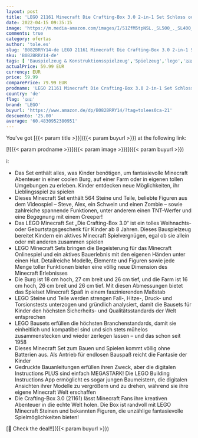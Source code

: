 ```yaml
---
layout: post
title: 'LEGO 21161 Minecraft Die Crafting-Box 3.0 2-in-1 Set Schloss oder Farm mit Figuren: Steve  Alex und Creeper'
date: 2022-04-15 09:35:15
image: 'https://m.media-amazon.com/images/I/51ZfM5tpNSL._SL500_._SL400_.jpg'
comments: true
category: ofertas
author: 'tole.es'
slug: 'B082BRRY14-de LEGO 21161 Minecraft Die Crafting-Box 3.0 2-in-1 Set...'
sku: 'B082BRRY14-de'
tags: [ 'Bauspielzeug & Konstruktionsspielzeug','Spielzeug','lego','🇩🇪', ]
actualPrice: 59.99 EUR
currency: EUR
price: 59.99
comparePrice: 79.99 EUR
prodname: 'LEGO 21161 Minecraft Die Crafting-Box 3.0 2-in-1 Set Schloss oder Farm mit Figuren: Steve  Alex und Creeper'
country: 'de'
flag: '🇩🇪'
brand: 'LEGO'
buyurl: 'https://www.amazon.de/dp/B082BRRY14/?tag=tolees0ca-21'
descuento: '25.00'
average: '60.4830952380951'
---
```


You've got [{{< param title >}}]({{< param buyurl >}}) at the following link:

[![{{< param prodname >}}]({{< param image >}})]({{< param buyurl >}})

ℹ️:

- Das Set enthält alles, was Kinder benötigen, um fantasievolle Minecraft Abenteuer in einer coolen Burg, auf einer Farm oder in eigenen tollen Umgebungen zu erleben. Kinder entdecken neue Möglichkeiten, ihr Lieblingsspiel zu spielen
- Dieses Minecraft Set enthält 564 Steine und Teile, beliebte Figuren aus dem Videospiel – Steve, Alex, ein Schwein und einen Zombie – sowie zahlreiche spannende Funktionen, unter anderem einen TNT-Werfer und eine Begegnung mit einem Creeper!
- Das LEGO Minecraft Set „Die Crafting-Box 3.0“ ist ein tolles Weihnachts- oder Geburtstagsgeschenk für Kinder ab 8 Jahren. Dieses Bauspielzeug bereitet Kindern ein aktives Minecraft Spielvergnügen, egal ob sie allein oder mit anderen zusammen spielen
- LEGO Minecraft Sets bringen die Begeisterung für das Minecraft Onlinespiel und ein aktives Bauerlebnis mit den eigenen Händen unter einen Hut. Detailreiche Modelle, Elemente und Figuren sowie jede Menge toller Funktionen bieten eine völlig neue Dimension des Minecraft Erlebnisses
- Die Burg ist 18 cm hoch, 27 cm breit und 26 cm tief, und die Farm ist 16 cm hoch, 26 cm breit und 26 cm tief. Mit diesen Abmessungen bietet das Spielset Minecraft Spaß in einem faszinierenden Maßstab
- LEGO Steine und Teile werden strengen Fall-, Hitze-, Druck- und Torsionstests unterzogen und gründlich analysiert, damit die Bausets für Kinder den höchsten Sicherheits- und Qualitätsstandards der Welt entsprechen
- LEGO Bausets erfüllen die höchsten Branchenstandards, damit sie einheitlich und kompatibel sind und sich stets mühelos zusammenstecken und wieder zerlegen lassen – und das schon seit 1958
- Dieses Minecraft Set zum Bauen und Spielen kommt völlig ohne Batterien aus. Als Antrieb für endlosen Bauspaß reicht die Fantasie der Kinder
- Gedruckte Bauanleitungen erfüllen ihren Zweck, aber die digitalen Instructions PLUS sind einfach MEGASTARK! Die LEGO Building Instructions App ermöglicht es sogar jungen Baumeistern, die digitalen Ansichten ihrer Modelle zu vergrößern und zu drehen, während sie ihre eigene Minecraft Welt erschaffen
- Die Crafting-Box 3.0 (21161) lässt Minecraft Fans ihre kreativen Abenteuer in die echte Welt holen. Die Box ist randvoll mit LEGO Minecraft Steinen und bekannten Figuren, die unzählige fantasievolle Spielmöglichkeiten bieten!

[🛒 Check the deal!!]({{< param buyurl >}})
